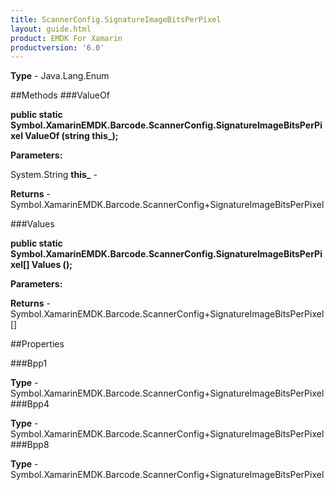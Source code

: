 ```yaml
---
title: ScannerConfig.SignatureImageBitsPerPixel
layout: guide.html
product: EMDK For Xamarin 
productversion: '6.0' 
---
```


    

**Type** - Java.Lang.Enum

##Methods
###ValueOf

**public static Symbol.XamarinEMDK.Barcode.ScannerConfig.SignatureImageBitsPerPixel ValueOf (string this_);**


        

**Parameters:**

System.String **this_**  - 
        

**Returns** - Symbol.XamarinEMDK.Barcode.ScannerConfig+SignatureImageBitsPerPixel

###Values

**public static Symbol.XamarinEMDK.Barcode.ScannerConfig.SignatureImageBitsPerPixel[] Values ();**


        

**Parameters:**

**Returns** - Symbol.XamarinEMDK.Barcode.ScannerConfig+SignatureImageBitsPerPixel[]

##Properties

###Bpp1

        

**Type** - Symbol.XamarinEMDK.Barcode.ScannerConfig+SignatureImageBitsPerPixel
###Bpp4

        

**Type** - Symbol.XamarinEMDK.Barcode.ScannerConfig+SignatureImageBitsPerPixel
###Bpp8

        

**Type** - Symbol.XamarinEMDK.Barcode.ScannerConfig+SignatureImageBitsPerPixel
